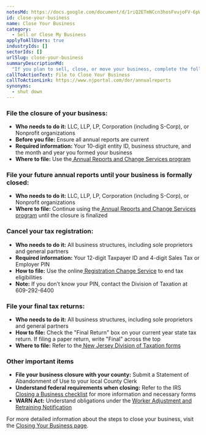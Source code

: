 ```yaml
---
notesMd: https://docs.google.com/document/d/1riQ2ETmNCcn3hosFvujoFV-6pWJiptwayLhX1_LxnrM/edit?tab=t.0
id: close-your-business
name: Close Your Business
category:
  - Sell or Close My Business
applyToAllUsers: true
industryIds: []
sectorIds: []
urlSlug: close-your-business
summaryDescriptionMd:
  "If you plan to sell, close, or move your business, complete the following steps:"
callToActionText: File to Close Your Business
callToActionLink: https://www.njportal.com/dor/annualreports
synonyms:
  - shut down
---
```


### File the closure of your business:

- **Who needs to do it:** LLC, LLP, LP, Corporation (including S-Corp), or Nonprofit organizations
- **Before you file:** Ensure all annual reports are current
- **Required information:** Your 10-digit entity ID, business structure, and the month and year you
  formed your business
- **Where to file:** Use
  the[ Annual Reports and Change Services program](https://www.njportal.com/dor/annualreports)

### File your future annual reports until your business is formally closed:

- **Who needs to do it:** LLC, LLP, LP, Corporation (including S-Corp), or Nonprofit organizations
- **Where to file:** Continue using
  the[ Annual Reports and Change Services program](https://www.njportal.com/dor/annualreports) until
  the closure is finalized

### Cancel your tax registration:

- **Who needs to do it:** All business structures, including sole proprietors and general partners
- **Required information:** Your 12-digit Taxpayer ID and 4-digit Sales Tax or Employer PIN
- **How to file:** Use the
  online[ Registration Change Service](https://www.state.nj.us/treasury/revenue/regrecords.shtml) to
  end tax eligibilities
- **Note:** If you don’t know your PIN, contact the Division of Taxation at 609-292-6400

### File your final tax returns:

- **Who needs to do it:** All business structures, including sole proprietors and general partners
- **How to file:** Check the "Final Return" box on your current year state tax return. If filing a
  paper return, write "Final" across the top
- **Where to file:** Refer to
  the[ New Jersey Division of Taxation forms](https://www.state.nj.us/treasury/taxation/forms/efile.shtml)

### Other important items 

- **File your business closure with your county:** Submit a Statement of Abandonment of Use to your
  local County Clerk
- **Understand federal requirements when closing:** Refer to the
  IRS[ Closing a Business checklist](https://www.irs.gov/businesses/small-businesses-self-employed/closing-a-business)
  for more information and necessary forms
- **WARN Act:** Understand obligations under the
  [Worker Adjustment and Retraining Notification](https://business.nj.gov/pages/closing-your-business#section-4)

For more detailed information about the steps to close your business, visit the
[Closing Your Business page](https://business.nj.gov/pages/closing-your-business#section-4).
